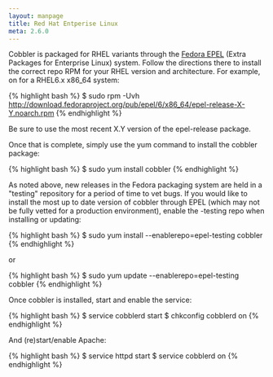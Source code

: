 ```yaml
---
layout: manpage
title: Red Hat Entperise Linux
meta: 2.6.0
---
```


Cobbler is packaged for RHEL variants through the [Fedora EPEL](http://fedoraproject.org/wiki/EPEL) (Extra Packages for
Enterprise Linux) system. Follow the directions there to install the correct repo RPM for your RHEL version and
architecture. For example, on for a RHEL6.x x86_64 system:

{% highlight bash %}
$ sudo rpm -Uvh http://download.fedoraproject.org/pub/epel/6/x86_64/epel-release-X-Y.noarch.rpm
{% endhighlight %}

Be sure to use the most recent X.Y version of the epel-release package.

Once that is complete, simply use the yum command to install the cobbler package:

{% highlight bash %}
$ sudo yum install cobbler
{% endhighlight %}

As noted above, new releases in the Fedora packaging system are held in a "testing" repository for a period of time to
vet bugs. If you would like to install the most up to date version of cobbler through EPEL (which may not be fully
vetted for a production environment), enable the -testing repo when installing or updating:

{% highlight bash %}
$ sudo yum install --enablerepo=epel-testing cobbler
{% endhighlight %}

or

{% highlight bash %}
$ sudo yum update --enablerepo=epel-testing cobbler
{% endhighlight %}

Once cobbler is installed, start and enable the service:

{% highlight bash %}
$ service cobblerd start
$ chkconfig cobblerd on
{% endhighlight %}

And (re)start/enable Apache:

{% highlight bash %}
$ service httpd start
$ service cobblerd on
{% endhighlight %}

